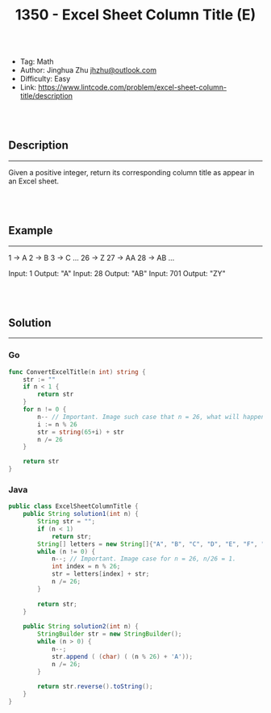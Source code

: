 # <center>1350 - Excel Sheet Column Title (E)</center> 



<br></br>

* Tag: Math
* Author: Jinghua Zhu <jhzhu@outlook.com>
* Difficulty: Easy
* Link: https://www.lintcode.com/problem/excel-sheet-column-title/description

<br></br>



## Description
----
Given a positive integer, return its corresponding column title as appear in an Excel sheet.

<br></br>



## Example
----
1 -> A
2 -> B
3 -> C
...
26 -> Z
27 -> AA
28 -> AB
...

Input: 1  	Output: "A"
Input: 28 	Output: "AB"
Input: 701	Output: "ZY"

<br></br>



## Solution
----
### Go
```go
func ConvertExcelTitle(n int) string {
	str := ""
	if n < 1 {
		return str
	}
	for n != 0 {
		n-- // Important. Image such case that n = 26, what will happen for n/= 26?
		i := n % 26
		str = string(65+i) + str
		n /= 26
	}

	return str
}
```


### Java
```java
public class ExcelSheetColumnTitle {
    public String solution1(int n) {
    	String str = "";
    	if (n < 1)
    		return str;
    	String[] letters = new String[]{"A", "B", "C", "D", "E", "F", "G", "H", "I", "J", "K", "L", "M", "N", "O", "P", "Q", "R", "S", "T", "U", "V", "W", "X", "Y", "Z"};
        while (n != 0) {
            n--; // Important. Image case for n = 26, n/26 = 1.
            int index = n % 26;
            str = letters[index] + str;
            n /= 26;
        }
        
        return str;
    }
    
    public String solution2(int n) {
        StringBuilder str = new StringBuilder();
        while (n > 0) {
            n--;
            str.append ( (char) ( (n % 26) + 'A'));
            n /= 26;
        }
        
        return str.reverse().toString();
    }
}

```